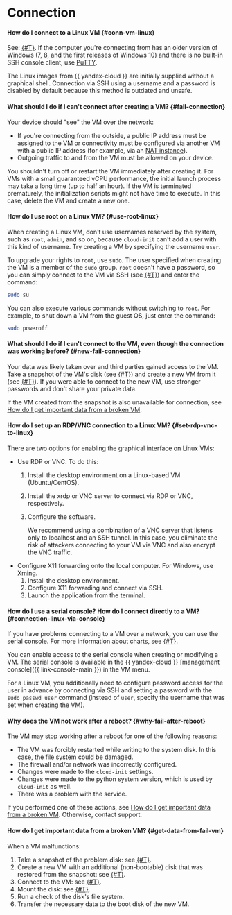 # Connection


#### How do I connect to a Linux VM {#conn-vm-linux}

See: [{#T}](../../compute/operations/vm-connect/ssh.md). If the computer you're connecting from has an older version of Windows (7, 8, and the first releases of Windows 10) and there is no built-in SSH console client, use [PuTTY](https://www.putty.org/).

The Linux images from {{ yandex-cloud }} are initially supplied without a graphical shell. Connection via SSH using a username and a password is disabled by default because this method is outdated and unsafe.

#### What should I do if I can't connect after creating a VM? {#fail-connection}

Your device should "see" the VM over the network:
* If you're connecting from the outside, a public IP address must be assigned to the VM or connectivity must be configured via another VM with a public IP address (for example, via an [NAT instance](../../tutorials/routing/nat-instance.md)).
* Outgoing traffic to and from the VM must be allowed on your device.

You shouldn't turn off or restart the VM immediately after creating it. For VMs with a small guaranteed vCPU performance, the initial launch process may take a long time (up to half an hour). If the VM is terminated prematurely, the initialization scripts might not have time to execute. In this case, delete the VM and create a new one.



#### How do I use root on a Linux VM? {#use-root-linux}

When creating a Linux VM, don't use usernames reserved by the system, such as `root`, `admin`, and so on, because `cloud-init` can't add a user with this kind of username. Try creating a VM by specifying the username `user`.

To upgrade your rights to `root`, use `sudo`. The user specified when creating the VM is a member of the `sudo` group. `root` doesn't have a password, so you can simply connect to the VM via SSH (see [{#T}](../../compute/operations/vm-connect/ssh.md)) and enter the command:

```bash
sudo su
```

You can also execute various commands without switching to `root`. For example, to shut down a VM from the guest OS, just enter the command:

```bash
sudo poweroff
```

#### What should I do if I can't connect to the VM, even though the connection was working before? {#new-fail-connection}

Your data was likely taken over and third parties gained access to the VM. Take a snapshot of the VM's disk (see [{#T}](../../compute/operations/disk-control/create-snapshot.md)) and create a new VM from it (see [{#T}](../../compute/operations/vm-create/create-from-snapshots.md)). If you were able to connect to the new VM, use stronger passwords and don't share your private data.

If the VM created from the snapshot is also unavailable for connection, see [How do I get important data from a broken VM](#get-data-from-fail-vm).

#### How do I set up an RDP/VNC connection to a Linux VM? {#set-rdp-vnc-to-linux}

There are two options for enabling the graphical interface on Linux VMs:
* Use RDP or VNC. To do this:
   1. Install the desktop environment on a Linux-based VM (Ubuntu/CentOS).
   1. Install the xrdp or VNC server to connect via RDP or VNC, respectively.
   1. Configure the software.


      We recommend using a combination of a VNC server that listens only to localhost and an SSH tunnel. In this case, you eliminate the risk of attackers connecting to your VM via VNC and also encrypt the VNC traffic. 
* Configure X11 forwarding onto the local computer. For Windows, use [Xming](https://sourceforge.net/projects/xming/).
   1. Install the desktop environment.
   1. Configure X11 forwarding and connect via SSH.
   1. Launch the application from the terminal.


#### How do I use a serial console? How do I connect directly to a VM? {#connection-linux-via-console}

If you have problems connecting to a VM over a network, you can use the serial console. For more information about charts, see [{#T}](../../compute/operations/serial-console/index.md).

You can enable access to the serial console when creating or modifying a VM. The serial console is available in the {{ yandex-cloud }} [management console]({{ link-console-main }}) in the VM menu.

For a Linux VM, you additionally need to configure password access for the user in advance by connecting via SSH and setting a password with the `sudo passwd user` command (instead of `user`, specify the username that was set when creating the VM).


#### Why does the VM not work after a reboot? {#why-fail-after-reboot}

The VM may stop working after a reboot for one of the following reasons:
* The VM was forcibly restarted while writing to the system disk. In this case, the file system could be damaged.
* The firewall and/or network was incorrectly configured.
* Changes were made to the `cloud-init` settings.
* Changes were made to the python system version, which is used by `cloud-init` as well.
* There was a problem with the service.

If you performed one of these actions, see [How do I get important data from a broken VM](#get-data-from-fail-vm). Otherwise, contact support.


#### How do I get important data from a broken VM? {#get-data-from-fail-vm}

When a VM malfunctions:
1. Take a snapshot of the problem disk: see [{#T}](../../compute/operations/disk-control/create-snapshot.md).
1. Create a new VM with an additional (non-bootable) disk that was restored from the snapshot: see [{#T}](../../compute/operations/vm-create/create-from-snapshots.md).
1. Connect to the VM: see [{#T}](../../compute/operations/index.md#vm-use).
1. Mount the disk: see [{#T}](../../compute/operations/vm-control/vm-attach-disk.md#mount-disk-and-fix-uuid).
1. Run a check of the disk's file system.
1. Transfer the necessary data to the boot disk of the new VM.
